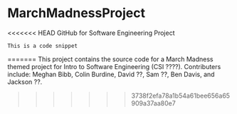# MarchMadnessProject
<<<<<<< HEAD
GitHub for Software Engineering Project

```
This is a code snippet
```
=======
This project contains the source code for a March Madness themed project for Intro to Software Engineering (CSI ????).  Contributers include: Meghan Bibb, Colin Burdine, David ??, Sam ??, Ben Davis, and Jackson ??.  
>>>>>>> 3738f2efa78a1b54a61bee656a65909a37aa80e7
